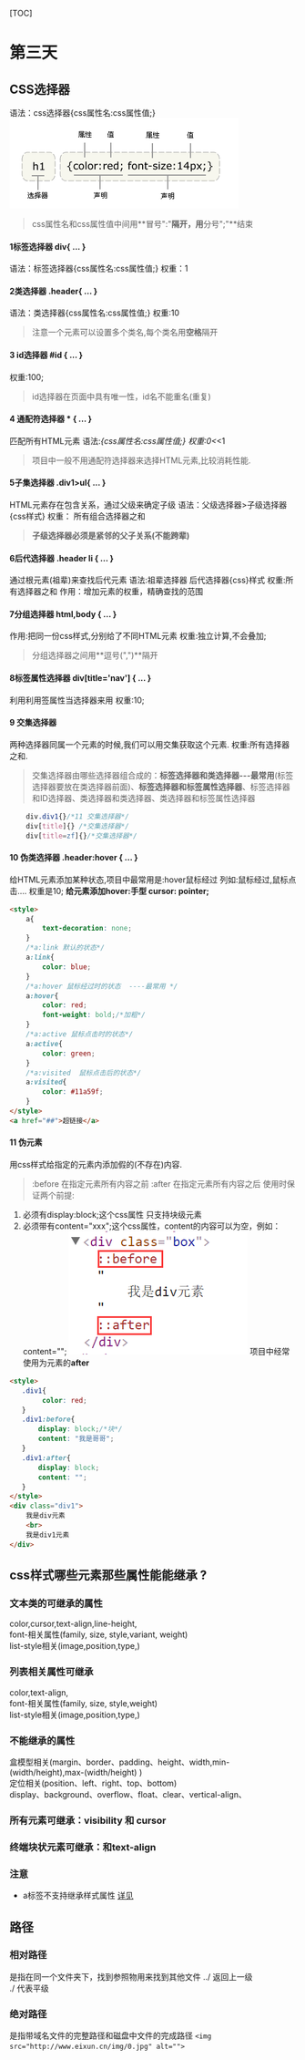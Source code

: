 [TOC]
# 第三天
## CSS选择器
语法：css选择器{css属性名:css属性值;}
![Alt text](./image/bq.png)
> css属性名和css属性值中间用**冒号":"**隔开，用**分号";"**结束
#### 1标签选择器 div{ ... }
语法：标签选择器{css属性名:css属性值;}
权重：1
#### 2类选择器 .header{ ... }
语法：类选择器{css属性名:css属性值;}
权重:10
> 注意一个元素可以设置多个类名,每个类名用**空格**隔开

#### 3 id选择器 #id { ... }
权重:100;
> id选择器在页面中具有唯一性，id名不能重名(重复)


#### 4 通配符选择器 * { ... }
匹配所有HTML元素
语法:*{css属性名:css属性值;}
权重:0<*<1
> 项目中一般不用通配符选择器来选择HTML元素,比较消耗性能.

#### 5子集选择器  .div1>ul{ ... }
HTML元素存在包含关系，通过父级来确定子级
语法：父级选择器>子级选择器{css样式}
权重： 所有组合选择器之和
> **子级选择器必须是紧邻的父子关系(不能跨辈)**

#### 6后代选择器 .header li { ... }
通过根元素(祖辈)来查找后代元素
语法:祖辈选择器  后代选择器{css}样式
权重:所有选择器之和
作用：增加元素的权重，精确查找的范围

#### 7分组选择器 html,body { ... }
作用:把同一份css样式,分别给了不同HTML元素
权重:独立计算,不会叠加;
> 分组选择器之间用**逗号(",")**隔开

#### 8标签属性选择器  div[title='nav'] { ... }
利用利用签属性当选择器来用
权重:10;

#### 9 交集选择器
两种选择器同属一个元素的时候,我们可以用交集获取这个元素.
权重:所有选择器之和.
> 交集选择器由哪些选择器组合成的：**标签选择器和类选择器---最常用**(标签选择器要放在类选择器前面)、**标签选择器和标签属性选择器**、标签选择器和ID选择器、类选择器和类选择器、类选择器和标签属性选择器
```css
    div.div1{}/*11 交集选择器*/
    div[title]{} /*交集选择器*/
    div[title=zf]{}/*交集选择器*/
```
#### 10 伪类选择器 .header:hover { ... }
给HTML元素添加某种状态,项目中最常用是:hover鼠标经过
列如:鼠标经过,鼠标点击....
权重是10;
**给元素添加hover:手型 cursor: pointer;**
```html
<style>
    a{
        text-decoration: none;
    }
    /*a:link 默认的状态*/
    a:link{
        color: blue;
    }
    /*a:hover 鼠标经过时的状态  ----最常用 */
    a:hover{
        color: red;
        font-weight: bold;/*加粗*/
    }
    /*a:active 鼠标点击时的状态*/
    a:active{
        color: green;
    }
    /*a:visited  鼠标点击后的状态*/
    a:visited{
        color: #11a59f;
    }
</style>
<a href="##">超链接</a>
```

#### 11 伪元素 
用css样式给指定的元素内添加假的(不存在)内容.
> :before 在指定元素所有内容之前
> :after 在指定元素所有内容之后
使用时保证两个前提:
1. 必须有display:block;这个css属性 只支持块级元素
 2. 必须带有content="xxx";这个css属性，content的内容可以为空，例如：content="";
![伪元素](./image/3.png)
项目中经常使用为元素的**after**
```html
<style>
   .div1{
        color: red;
   }
   .div1:before{
       display: block;/*块*/
       content: "我是哥哥";   
   }
   .div1:after{
       display: block;
       content: "";  
   }
</style>
<div class="div1">
    我是div元素
    <br>
    我是div1元素
</div>
```

## css样式哪些元素那些属性能能继承 ?
### 文本类的可继承的属性
color,cursor,text-align,line-height,    
font-相关属性(family, size, style,variant, weight)   
list-style相关(image,position,type,)  

### 列表相关属性可继承
color,text-align,  
font-相关属性(family, size, style,weight)   
list-style相关(image,position,type,)  

 ### 不能继承的属性
盒模型相关(margin、border、padding、height、width,min-(width/height),max-(width/height) )    
定位相关(position、left、right、top、bottom)  
display、background、overflow、float、clear、vertical-align、   
### 所有元素可继承：visibility 和 cursor

### 终端块状元素可继承：和text-align
### 注意
* a标签不支持继承样式属性
[详见](http://www.zhufengpeixun.cn/qianduanjishuziliao/qianduanCSSziliao/2016-07-24/530.html)


## 路径
### 相对路径
是指在同一个文件夹下，找到参照物用来找到其他文件
../ 返回上一级  
./  代表平级

### 绝对路径
是指带域名文件的完整路径和磁盘中文件的完成路径
`<img src="http://www.eixun.cn/img/0.jpg" alt="">`
